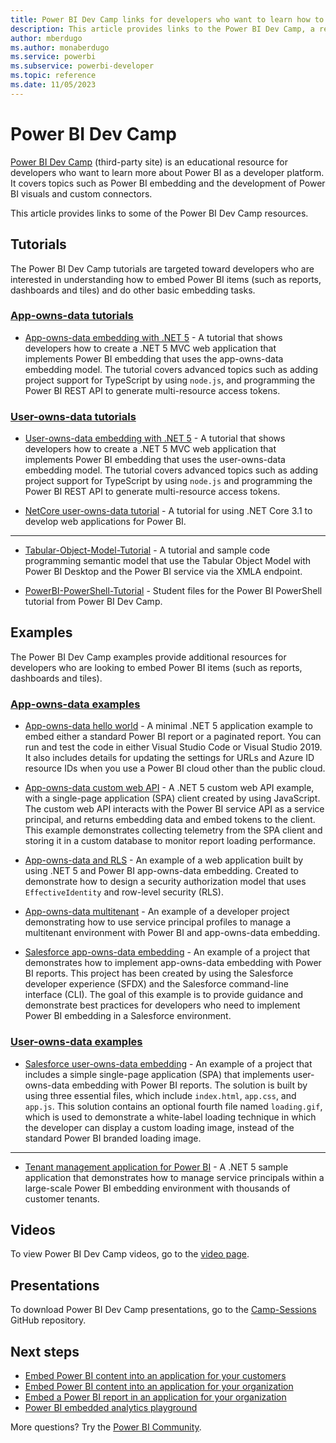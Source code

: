 ```yaml
---
title: Power BI Dev Camp links for developers who want to learn how to embed Power BI
description: This article provides links to the Power BI Dev Camp, a resource for developers who want to learn how to embed Power BI.
author: mberdugo
ms.author: monaberdugo
ms.service: powerbi
ms.subservice: powerbi-developer
ms.topic: reference
ms.date: 11/05/2023
---
```


# Power BI Dev Camp

[Power BI Dev Camp](https://www.powerbidevcamp.net/) (third-party site) is an educational resource for developers who want to learn more about Power BI as a developer platform. It covers topics such as Power BI embedding and the development of Power BI visuals and custom connectors.

This article provides links to some of the Power BI Dev Camp resources.

## Tutorials

The Power BI Dev Camp tutorials are targeted toward developers who are interested in understanding how to embed Power BI items (such as reports, dashboards and tiles) and do other basic embedding tasks.

### [App-owns-data tutorials](#tab/app-owns-data-tutorials)

* [App-owns-data embedding with .NET 5](https://github.com/PowerBiDevCamp/DOTNET5-AppOwnsData-Tutorial) - A tutorial that shows developers how to create a .NET 5 MVC web application that implements Power BI embedding that uses the app-owns-data embedding model. The tutorial covers advanced topics such as adding project support for TypeScript by using `node.js`, and programming the Power BI REST API to generate multi-resource access tokens.

### [User-owns-data tutorials](#tab/user-owns-data-tutorials)

* [User-owns-data embedding with .NET 5](https://github.com/PowerBiDevCamp/DOTNET5-UserOwnsData-Tutorial) - A tutorial that shows developers how to create a .NET 5 MVC web application that implements Power BI embedding that uses the user-owns-data embedding model. The tutorial covers advanced topics such as adding project support for TypeScript by using `node.js` and programming the Power BI REST API to generate multi-resource access tokens.

* [NetCore user-owns-data tutorial](https://github.com/PowerBiDevCamp/NetCore-UserOwnsData-Tutorial) - A tutorial for using .NET Core 3.1 to develop web applications for Power BI.

---

* [Tabular-Object-Model-Tutorial](https://github.com/PowerBiDevCamp/Tabular-Object-Model-Tutorial) - A tutorial and sample code programming semantic model that use the Tabular Object Model with Power BI Desktop and the Power BI service via the XMLA endpoint.

* [PowerBI-PowerShell-Tutorial](https://github.com/PowerBiDevCamp/PowerBI-PowerShell-Tutorial) - Student files for the Power BI PowerShell tutorial from Power BI Dev Camp.

## Examples

The Power BI Dev Camp examples provide additional resources for developers who are looking to embed Power BI items (such as reports, dashboards and tiles).

### [App-owns-data examples](#tab/app-owns-data-examples)

* [App-owns-data hello world](https://github.com/PowerBiDevCamp/AppOwnsDataHelloWorld) - A minimal .NET 5 application example to embed either a standard Power BI report or a paginated report. You can run and test the code in either Visual Studio Code or Visual Studio 2019. It also includes details for updating the settings for URLs and Azure ID resource IDs when you use a Power BI cloud other than the public cloud.

* [App-owns-data custom web API](https://github.com/PowerBiDevCamp/AppOwnsDataWebApi) - A .NET 5 custom web API example, with a single-page application (SPA) client created by using JavaScript. The custom web API interacts with the Power BI service API as a service principal, and returns embedding data and embed tokens to the client. This example demonstrates collecting telemetry from the SPA client and storing it in a custom database to monitor report loading performance.

* [App-owns-data and RLS](https://github.com/PowerBiDevCamp/AppOwnsDataWithRLS) - An example of a web application built by using .NET 5 and Power BI app-owns-data embedding. Created to demonstrate how to design a security authorization model that uses `EffectiveIdentity` and row-level security (RLS).

* [App-owns-data multitenant](https://github.com/PowerBiDevCamp/AppOwnsDataMultiTenant) - An example of a developer project demonstrating how to use service principal profiles to manage a multitenant environment with Power BI and app-owns-data embedding.

* [Salesforce app-owns-data embedding](https://github.com/PowerBiDevCamp/SalesforceAppOwnsDataEmbedding) - An example of a project that demonstrates how to implement app-owns-data embedding with Power BI reports. This project has been created by using the Salesforce developer experience (SFDX) and the Salesforce command-line interface (CLI). The goal of this example is to provide guidance and demonstrate best practices for developers who need to implement Power BI embedding in a Salesforce environment.

### [User-owns-data examples](#tab/user-owns-data-examples)

* [Salesforce user-owns-data embedding](https://github.com/PowerBiDevCamp/SalesforceUserOwnsDataEmbedding) - An example of a project that includes a simple single-page application (SPA) that implements user-owns-data embedding with Power BI reports. The solution is built by using three essential files, which include `index.html`, `app.css`, and `app.js`. This solution contains an optional fourth file named `loading.gif`, which is used to demonstrate a white-label loading technique in which the developer can display a custom loading image, instead of the standard Power BI branded loading image.

---

* [Tenant management application for Power BI](https://github.com/PowerBiDevCamp/TenantManagement) - A .NET 5 sample application that demonstrates how to manage service principals within a large-scale Power BI embedding environment with thousands of customer tenants.

## Videos

To view Power BI Dev Camp videos, go to the [video page](https://www.powerbidevcamp.net/videos/).

## Presentations

To download Power BI Dev Camp presentations, go to the [Camp-Sessions](https://github.com/PowerBiDevCamp/Camp-Sessions) GitHub repository.

## Next steps

* [Embed Power BI content into an application for your customers](embed-sample-for-customers.md)
* [Embed Power BI content into an application for your organization](embed-sample-for-your-organization.md)
* [Embed a Power BI report in an application for your organization](embed-organization-app.md)
* [Power BI embedded analytics playground](https://go.microsoft.com/fwlink/?linkid=848279)

More questions? Try the [Power BI Community](https://community.powerbi.com/).
